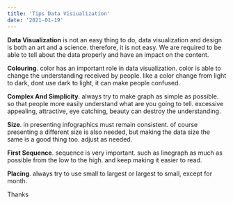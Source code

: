 ```yaml
---
title: 'Tips Data Visiualization'
date: '2021-01-19'
---
```


**Data Visualization** is not an easy thing to do, data visualization and design is both an art and a science. therefore, it is not easy. We are required to be able to tell about the data properly and have an impact on the content.


**Colouring**. color has an important role in data visualization. color is able to change the understanding received by people. like a color change from light to dark, dont use dark to light, it can make people confused.


**Complex And Simplicity**. always try to make graph as simple as possible. so that people more easily understand what are you going to tell. excessive appealing, attractive, eye catching, beauty can destroy the understanding.


**Size**. in presenting infographics must remain consistent. of course presenting a different size is also needed, but making the data size the same is a good thing too. adjust as needed.


**First Sequence**. sequence is very important. such as linegraph as much as possible from the low to the high. and keep making it easier to read.


**Placing**. always try to use small to largest or largest to small, except for month.


Thanks